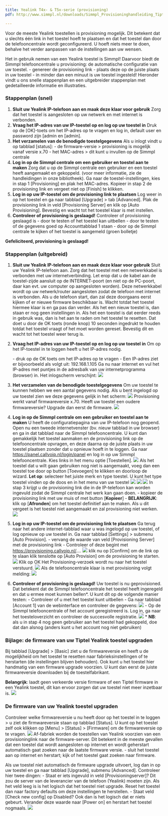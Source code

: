 ```yaml
---
title: Yealink T4x- & T5x-serie (provisioning)
pdf: http://www.simmpl.nl/downloads/Simmpl_Provisioninghandleiding_Tiptel_Yealink.pdf

---
```

Voor de meeste Yealink toestellen is provisioning mogelijk. Dit betekent dat u slechts één link in het toestel hoeft te plaatsen en dat het toestel dan door de telefooncentrale wordt geconfigureerd. U hoeft niets meer te doen, behalve het verder aanpassen van de instellingen aan uw wensen.

Het in gebruik nemen van een Yealink toestel is Simmpl! Daarvoor biedt de Simmpl telefooncentrale u provisioning: de automatische configuratie van uw toestel.
\- genereer de provisioning link
\- plaats deze op de juiste plaats in uw toestel
\- in minder dan een minuut is uw toestel ingesteld!
Hieronder vindt u ons snelle stappenplan en een uitgebreider stappenplan met gedetailleerde informatie en illustraties.

<h3>Stappenplan (snel)</h3>

1. **Sluit uw Yealink IP-telefoon aan en maak deze klaar voor gebruik**
   Zorg dat het toestel is aangesloten op uw netwerk en met internet is verbonden.
2. **Vraag het IP-adres van uw IP-toestel op en log op uw toestel in**
   Druk op de \[OK\]-toets om het IP-adres op te vragen en log in, default user en password zijn \[admin en \[admin\].
3. **Het verzamelen van de benodigde toestelgegevens**
   Als u inlogt vindt u op tabblad \[status\]:
   \- de firmware-versie > provisioning is mogelijk vanaf versie x.70
   \- het MAC-adres > dit kunt u invullen op de Simmpl centrale
4. **Log in op de Simmpl centrale om een gebruiker en toestel aan te maken**
   Zorg dat u op de Simmpl centrale een gebruiker en een toestel heeft aangemaakt en gekoppeld. (voor meer informatie, zie de handleidingen in onze bibliotheek).
   Ga naar de toestel-instellingen, kies in stap 1 \[Provisioning\] en plak het MAC-adres. Kopieer in stap 2 de provisioning link en vergeet niet op \[Finish\] te klikken.
5. **Log in op uw IP-toestel om de provisioning link te plaatsen**
   Log weer in op het toestel en ga naar tabblad \[Upgrade\] > tab \[Advanced\].
   Plak de provisioning link in veld \[Provisioning Server\] en klik op \[Auto Provisioning\]. Bevestig en wacht tot het toestel klaar is met instellen.
6. **Controleer of provisioning is geslaagd!**
   Controleer of provisioning geslaagd is
   \- door te testen of het toestel kan uitbellen
   \- door te testen of de gegevens goed op Accounttabblad 1 staan
   \- door op de Simmpl centrale te kijken of het toestel is aangemeld (groen bolletje)

**Gefeliciteerd, provisioning is geslaagd!**

<h3>Stappenplan (uitgebreid)</h3>

1. **Sluit uw Yealink IP-telefoon aan en maak deze klaar voor gebruik**
   Sluit uw Yealink IP-telefoon aan. Zorg dat het toestel met een netwerkkabel is verbonden met uw internetverbinding. Let erop dat u de kabel aan de toestel-zijde aansluit op de INTERNET-poort (en niet op de PC-poort, daar kan evt. uw computer op aangesloten worden). Deze netwerkkabel wordt op uw netwerk/router aangesloten zodat de telefoon met internet is verbonden.
   Als u de telefoon start, dan zal deze doorgaans eerst kijken of er nieuwe firmware beschikbaar is. Wacht totdat het toestel hiermee klaar is en ga pas dan verder.
   Als het een nieuw toestel is, dan staan er nog geen instellingen in. Als het een toestel is dat eerder reeds in gebruik was, dan is het aan te raden om het toestel te resetten. Dat doet u door de OK toets (ronde knop) 10 seconden ingedrukt te houden totdat het toestel vraagt of het moet worden gereset. Bevestig dit en wacht tot het toestel weer terug is.
2. **Vraag het IP-adres van uw IP-toestel op en log op uw toestel in**
   Om op het IP-toestel in te loggen heeft u het IP-adres nodig.

   \- druk op de OK toets om het IP-adres op te vragen
   \- Een IP-adres ziet er bijvoorbeeld als volgt uit: 192.168.1.105
   Ga nu naar internet en vul het IP-adres met puntjes in de adresbalk van uw internetprogramma (browser) in. Het inlogscherm verschijnt:
   ![](https://res.cloudinary.com/callvoip/image/upload/v1565083035/yealink-provisioning-1_jo6zdb.png)
3. **Het verzamelen van de benodigde toestelgegevens**
   Om uw toestel te kunnen hebben we een aantal gegevens nodig. Als u bent ingelogd op uw toestel zien we deze gegevens gelijk in het scherm:
   ![](https://res.cloudinary.com/callvoip/image/upload/v1565083097/yealink-provisioning-2_dyhrj5.png)
   Provisioning werkt vanaf firmwareversie x.70. Heeft uw toestel een oudere firmwareversie? Upgrade dan eerst de firmware.
   ![](https://res.cloudinary.com/callvoip/image/upload/v1565083161/yealink-provisioning-3_zzzv7z.png)
4. **Log in op de Simmpl centrale om een gebruiker en toestel aan te maken**
   U heeft de configuratiepagina van uw IP-telefoon nog geopend. Open nu een tweede internetvenster (bv. nieuw tabblad in uw browser) en ga in dat tabblad naar de Simmpl telefooncentrale. U kunt dan gemakkelijk het toestel aanmaken en de provisioning link op de telefooncentrale opvragen, en deze daarna op de juiste plaats in uw toestel plaatsen zonder dat u opnieuw hoeft in te loggen.
   Ga naar <a href="https://panel.callvoip.nl/login/panel" target="_blank">https://panel.callvoip.nl/login/panel</a> en log in op uw Simmpl telefooncentrale. Kies links in het menu optie \[Toestellen\].
   ![](https://res.cloudinary.com/callvoip/image/upload/v1565083314/yealink-provisioning-4_cw9ojl.png)
   Als het toestel dat u wilt gaan gebruiken nog niet is aangemaakt, voeg dan een toestel toe door op button \[Toevoegen\] te klikken en doorloop de wizard.
   **Let op**: selecteer het juiste merk en type toestel. U kunt het type toestel vinden op de doos en in het menu van uw toestel
   ![](https://res.cloudinary.com/callvoip/image/upload/v1565083732/yealink-provisioning-5_uery2l.png)
   ![](https://res.cloudinary.com/callvoip/image/upload/v1565083789/yealink-provisioning-6_np4gfy.png)
   ![](https://res.cloudinary.com/callvoip/image/upload/v1565083831/yealink-provisioning-7_z2yzlm.png)
   In stap 3 krijgt u de provisioning link die in de IP-telefoon kan worden ingevuld zodat de Simmpl centrale het werk kan gaan doen.
   \- kopieer de provisioning link met uw muis of met button \[**Kopieer**\]
   \- **BELANGRIJK**: klik op \[**Afronden**\] om het toestel definitief aan te maken. Als u dit vergeet is het toestel niet aangemaakt en zal provisioning niet werken.
   ![](https://res.cloudinary.com/callvoip/image/upload/v1565083927/yealink-provisioning-8_ta5ud4.png)
5. **Log in op uw IP-toestel om de provisioning link te plaatsen**
   Ga terug naar het andere internet-tabblad waar u was ingelogd op uw toestel, of log opnieuw op uw toestel in. Ga naar tabblad \[Settings\] > submenu \[Auto Provision\].
   \- vervang de waarde van veld \[Provisioning Server\] met de provisioning link
   \- Controleer of deze begint met https://provisioning.callvoip.nl/....
   ![](https://res.cloudinary.com/callvoip/image/upload/v1565084058/yealink-provisioning-9_mhvp39.png)
   klik nu op \[Confirm\] om de link op te slaan
   klik tenslotte op \[Auto Provision\] om de provisioning te starten.
   ![](https://res.cloudinary.com/callvoip/image/upload/v1565084128/yealink-provisioning-10_s3cidy.png)
   Klik op OK
   Het Provisioning-verzoek wordt nu naar het toestel verstuurd.
   ![](https://res.cloudinary.com/callvoip/image/upload/v1565084192/yealink-provisioning-11_lk261b.png)
   Als de telefooncentrale klaar is met provisioning volgt melding:
   ![](https://res.cloudinary.com/callvoip/image/upload/v1565084243/yealink-provisioning-12_g2z8aq.png)
6. **Controleer of provisioning is geslaagd!**
   Uw toestel is nu geprovisioned.
   Dat betekent dat de Simmpl telefooncentrale het toestel heeft ingeregeld en dat u ermee moet kunnen bellen*.
   U kunt dit op de volgende manier testen:
   \- Controleer of u met het toestel kunt uitbellen
   \- Ga naar tabblad \[Account 1\] van de webinterface en controleer de gegevens:
   ![](https://res.cloudinary.com/callvoip/image/upload/v1565084337/yealink-provisioning-13_wgivj9.png)
   \- Op de Simmpl telefooncentrale of het account geregistreerd is.
   Log in, ga naar het toesteloverzicht en controleer de succesvolle registratie.
   ![](https://res.cloudinary.com/callvoip/image/upload/v1565084404/yealink-provisioning-14_qynrdk.png)
   \* **NB**: als u in stap 4 nog geen gebruiker aan het toestel had gekoppeld, doe dat dan alsnog (anders kunt u het account nog niet gebruiken)

<h3>Bijlage: de firmware van uw Tiptel Yealink toestel upgraden</h3>

Bij tabblad \[Upgrade\] > \[Basic\] ziet u de firmwareversie en heeft u de mogelijkheid om het toestel te resetten naar fabrieksinstellingen of te herstarten (de instellingen blijven behouden). Ook kunt u het toestel hier handmatig van een firmware upgrade voorzien. U kunt dan eerst de juiste firmwareversie downloaden bij de toestelfabrikant.

**Belangrijk**: laadt geen verkeerde versie firmware of een Tiptel firmware in een Yealink toestel, dit kan ervoor zorgen dat uw toestel niet meer inzetbaar is.
![](https://res.cloudinary.com/callvoip/image/upload/v1565084545/yealink-provisioning-15_up0loh.png)

<h3>De firmware van uw Yealink toestel upgraden</h3>

Controleer welke firmwareversie u nu heeft door op het toestel in te loggen > u ziet de firmwareversie staan op tabblad \[Status\]. U kunt op het toestel zelf ook klikken op \[Menu\] > \[Status\] > \[Firmware\] om de firmwareversie op te vragen.
![](https://res.cloudinary.com/callvoip/image/upload/v1565084681/yealink-provisioning-16_ug20sl.png)
Af-fabriek worden de toestellen van Yealink voorzien van een provisioninglink naar de firmware-server. Dit betekent in de meeste gevallen dat een toestel dat wordt aangesloten op internet en wordt geherstart automatisch gaat zoeken naar de laatste firmware versie.
\- sluit het toestel aan op internet en herstart; kijk of het toestel gaat zoeken naar firmware.

Als uw toestel niet automatisch de firmware upgrade uitvoert, log dan in op uw toestel en ga naar tabblad \[Upgrade\], submenu \[Advanced\]. Controleer hier twee dingen:
\- Staat er iets ingevuld in veld \[Provisioningserver\]? Dit zou de server van de leverancier van de telefoon (Yealink) moeten zijn. Als het veld leeg is is het logisch dat het toestel niet upgrade. Reset het toestel dan naar factory defaults om deze instellingen te herstellen.
\- Staat veld \[Check new config\] op Disabled? Ook dan is het logisch dat er niets gebeurt. Verander deze waarde naar \[Power on\] en herstart het toestel nogmaals.
![](https://res.cloudinary.com/callvoip/image/upload/v1565085253/yealink-provisioning-17_z6yyv8.png)
